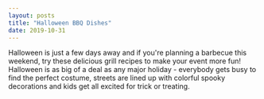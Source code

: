 ```yaml
---
layout: posts
title: "Halloween BBQ Dishes"
date: 2019-10-31
---
```

Halloween is just a few days away and if you're planning a barbecue this weekend, try these delicious grill recipes to make your event more fun! Halloween is as big of a deal as any major holiday - everybody gets busy to find the perfect costume, streets are lined up with colorful spooky decorations and kids get all excited for trick or treating. 
